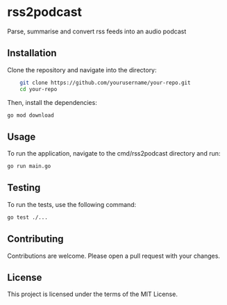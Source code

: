 # rss2podcast
Parse, summarise and convert rss feeds into an audio podcast 

## Installation 

Clone the repository and navigate into the directory:

```bash 
    git clone https://github.com/yourusername/your-repo.git
    cd your-repo
```

Then, install the dependencies:
```bash
go mod download
```

## Usage
To run the application, navigate to the cmd/rss2podcast directory and run:
```bash
go run main.go
```

## Testing
To run the tests, use the following command:
```bash
go test ./...
```

## Contributing
Contributions are welcome. Please open a pull request with your changes.

## License
This project is licensed under the terms of the MIT License.